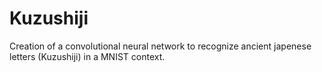 # Kuzushiji
Creation of a convolutional neural network to recognize ancient japenese letters (Kuzushiji) in a MNIST context.
